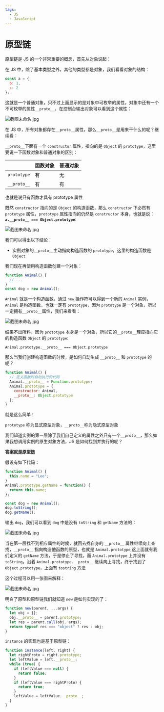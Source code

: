 ```yaml
---
tags:
  - JS
  - JavaScript
---
```


# 原型链

原型链是 JS 的一个非常重要的概念，首先从对象说起：

在 JS 中，除了基本类型之外，其他的类型都是对象，我们看看对象的结构：

```javascript
const a = {
  b: 1,
  c: 2
};
```

这就是一个普通对象，只不过上面显示的是对象中可枚举的属性，对象中还有一个不可枚举的属性`__proto__`，在控制台输出对象可以看到这个属性：

![截图未命名.jpg](http://picstore.lliiooiill.cn/LJI2M8XQfdrGguz.jpg)

在 JS 中，所有对象都存在`__proto__`属性，那么`__proto__`是用来干什么的呢？继续看：

`__proto__`下面有一个 `constructor` 属性，指向的是 `Object` 的 `prototype`，这里要说一下函数对象和普通对象的区别：

|             | 函数对象 | 普通对象 |
| ----------- | -------- | -------- |
| `prototype` | 有       | 无       |
| `__proto__` | 有       | 有       |

也就是说只有函数才具有 prototype 属性

既然 `constructor` 指向的是 `Object` 的构造函数，那么 `constructor` 下必然有 `prototype` 属性，`prototype` 属性指向的仍然是 `constructor` 本身，也就是说：**`a.__proto__ === Object.prototype`**:

![截图未命名.jpg](http://picstore.lliiooiill.cn/LJdmA3y17qzWYsb.jpg)

我们可以得出以下结论：

- 实例对象的`__proto__`主动指向构造函数的 `prototype`，这里的构造函数是 `Object`

我们现在再使用构造函数创建一个对象：

```javascript
function Animal() {
  // ...
}
const dog = new Animal();
```

`Animal` 就是一个构造函数，通过 `new` 操作符可以得到一个新的 `Animal` 实例，`Animal` 是构造函数，也就一定有 `prototype`，因为 `prototype` 是一个对象，所以一定拥有`__proto__`属性，我们来看看：

![截图未命名.jpg](http://picstore.lliiooiill.cn/VaTI9vnhsb2re1G.jpg)

结果不出所料，因为 `prototype` 本身是一个对象，所以它的`__proto__`理应指向它的构造函数 `Object` 的 `prototype`:

`Animal.prototype.__proto__ === Object.prototype`

那么当我们创建构造函数的时候，是如何自动生成 `__proto__` 和 `prototype` 的呢？

```javascript
function Animal() {
  // 定义函数时自动执行的代码
  Animal.__proto__ = Function.prototype;
  Animal.prototype = {
    constructor: Animal,
    __proto__: Object.prototype
  };
}
```

就是这么简单！

`prototype` 称为显式原型对象，`__proto__`称为隐式原型对象

我们知道实例的第一层除了我们自己定义的属性之外只有一个`__proto__`，那么如果我想调用实例的原生对象方法，JS 是如何找到并执行的呢？

**答案就是原型链**

假设有如下代码：

```javascript
function Animal() {
  this.name = "Lee";
}
Animal.prototype.getName = function() {
  return this.name;
};

const dog = new Animal();
dog.toString();
dog.getName();
```

输出 `dog`，我们可以看到 `dog` 中是没有 `toString` 和 `getName` 方法的：

![截图未命名.jpg](http://picstore.lliiooiill.cn/8f9qJclNUDWpOYh.jpg)

当在第一层找不到相应属性的时候，就回去找自身的 `__proto__` 属性继续向上查找，`__proto__` 指向构造他函数的原型，也就是 `Animal.prototype`,这上面就有我们定义的 `getName` 方法，于是停止了寻找，而 `Animal.prototype` 上并没有 `toString`，沿着 `Animal.prototype.__proto__` 继续向上寻找，终于找到了 `Object.prototype`，上面有 `tostring` 方法

这个过程可以用一张图来解释：

![截图未命名.jpg](http://picstore.lliiooiill.cn/1623981730%281%29.jpg)

明白了原型和原型链我们就知道 `new` 是如何实现的了：

```javascript
function new(parent, ...args) {
  let obj = {};
  obj.__proto__ = parent.prototype;
  let res = parent.call(obj, args);
  return typeof res === "object" ? res : obj;
}
```

`instance` 的实现也是基于原型链：

```javascript
function instance(left, right) {
  let rightProto = right.prototype;
  let leftValue = left.__proto__;
  while (true) {
    if (leftValue === null) {
      return false;
    }
    if (leftValue === rightProto) {
      return true;
    }
    leftValue = leftValue.__proto__;
  }
}
```